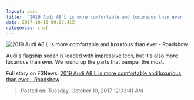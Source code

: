 ```yaml
---
layout: post
title:  "2019 Audi A8 L is more comfortable and luxurious than ever     - Roadshow"
date: 2017-10-10 00:03:41Z
categories: cnet
---
```


![2019 Audi A8 L is more comfortable and luxurious than ever     - Roadshow](https://cnet3.cbsistatic.com/img/A1blqomv30xjPiklxLT2E2jLwcg=/2017/10/06/eab1f427-798d-4dc0-86ab-21a27bc85431/audi-a8-2019-80101.jpg)

Audi's flagship sedan is loaded with impressive tech, but it's also more luxurious than ever. We round up the parts that pamper the most.


Full story on F3News: [2019 Audi A8 L is more comfortable and luxurious than ever     - Roadshow](http://www.f3nws.com/n/aHXNuD)

> Posted on: Tuesday, October 10, 2017 12:03:41 AM
